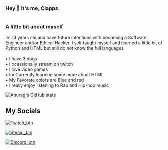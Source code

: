 ### Hey 👋 it's me, Clapps
#
### A little bit about myself
Im 13 years old and have future intentions with becoming a Software Engineer and/or Ethical Hacker. I self taught myself and learned a little bit of Python and HTML but still do not know the full languages. <br />
<br />
• I have 3 dogs <br />
• I ocassionally stream on twitch <br />
• I love video games <br />
• Im Currently learning some more about HTML <br />
• My Favorate colors are Blue and red <br />
• I really enjoy listening to Rap and Hip-hop music

![Anurag's GitHub stats](https://github-readme-stats.vercel.app/api?username=Clapps-lmao&show_icons=true&theme=dark) <br />

## My Socials

[![Twitch_btn](https://user-images.githubusercontent.com/90117687/158258278-e8d7edf6-e4b2-451b-bcbb-f1f00d3cca34.png) ](https://twitch.tv/not_clapps)

[![Steam_btn](https://user-images.githubusercontent.com/90117687/158259091-f3aeaae0-02b3-4b3f-9592-bb956fe8cfd1.png)](https://steamcommunity.com/profiles/76561198851455327/)

[![Discord_btn](https://user-images.githubusercontent.com/90117687/158259194-d63f0a2a-ea94-4bda-a613-755ce43bbe0d.png)](https://discord.gg/szEsbfqcJv)
